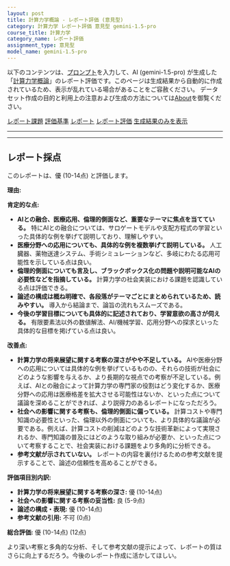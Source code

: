 ```yaml
---
layout: post
title: 計算力学概論 - レポート評価 (意見型)
category: 計算力学 レポート評価 意見型 gemini-1.5-pro
course_title: 計算力学
category_name: レポート評価
assignment_type: 意見型
model_name: gemini-1.5-pro
---
```


以下のコンテンツは、[プロンプト](https://github.com/takedatoshiyuki/synthetic_assignments/tree/main/generated/計算力学/gemini-1.5-pro/prompt_レポート評価-意見型.md)を入力して、AI (gemini-1.5-pro) が生成した「[計算力学概論](/contents/計算力学/)」のレポート評価です。このページは生成結果から自動的に作成されているため、表示が乱れている場合があることをご容赦ください。
データセット作成の目的と利用上の注意および生成の方法については[About](/About)を御覧ください。

[レポート課題](../レポート課題-意見型)
[評価基準](../評価基準-意見型)
[レポート](../レポート-意見型)
[レポート評価](../レポート評価-意見型)
[生成結果のみを表示](https://github.com/takedatoshiyuki/synthetic_assignments/tree/main/generated/計算力学/gemini-1.5-pro/レポート評価-意見型.md)
  

***
***
  
## レポート採点

このレポートは、優 (10-14点) と評価します。

**理由:**

**肯定的な点:**

* **AIとの融合、医療応用、倫理的側面など、重要なテーマに焦点を当てている。** 特にAIとの融合については、サロゲートモデルや支配方程式の学習といった具体的な例を挙げて説明しており、理解しやすい。
* **医療分野への応用についても、具体的な例を複数挙げて説明している。**  人工臓器、薬物送達システム、手術シミュレーションなど、多岐にわたる応用可能性を示している点は良い。
* **倫理的側面についても言及し、ブラックボックス化の問題や説明可能なAIの必要性などを指摘している。** 計算力学の社会実装における課題を認識している点は評価できる。
* **論述の構成は概ね明確で、各段落がテーマごとにまとめられているため、読みやすい。**  導入から結論まで、論旨の流れもスムーズである。
* **今後の学習目標についても具体的に記述されており、学習意欲の高さが伺える。** 有限要素法以外の数値解法、AI/機械学習、応用分野への探求といった具体的な目標を掲げている点は良い。


**改善点:**

* **計算力学の将来展望に関する考察の深さがやや不足している。** AIや医療分野への応用については具体的な例を挙げているものの、それらの技術が社会にどのような影響を与えるか、より長期的な視点での考察が不足している。例えば、AIとの融合によって計算力学の専門家の役割はどう変化するか、医療分野への応用は医療格差を拡大させる可能性はないか、といった点について議論を深めることができれば、より説得力のあるレポートになっただろう。
* **社会への影響に関する考察も、倫理的側面に偏っている。** 計算コストや専門知識の必要性といった、倫理以外の側面についても、より具体的な議論が必要である。例えば、計算コストの削減はどのような技術革新によって実現されるか、専門知識の普及にはどのような取り組みが必要か、といった点について考察することで、社会実装における課題をより多角的に分析できる。
* **参考文献が示されていない。** レポートの内容を裏付けるための参考文献を提示することで、論述の信頼性を高めることができる。


**評価項目別内訳:**

* **計算力学の将来展望に関する考察の深さ:** 優 (10-14点)
* **社会への影響に関する考察の妥当性:** 良 (5-9点)
* **論述の構成・表現:** 優 (10-14点)
* **参考文献の引用:** 不可 (0点)


**総合評価:** 優 (10-14点)  (12点)


より深い考察と多角的な分析、そして参考文献の提示によって、レポートの質はさらに向上するだろう。今後のレポート作成に活かしてほしい。
